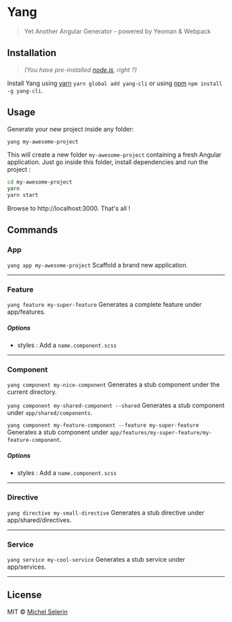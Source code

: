 # Yang
> Yet Another Angular Generator - powered by Yeoman & Webpack

## Installation
> _(You have pre-installed [node.js](https://nodejs.org/), right ?)_

Install Yang using [yarn](https://yarnpkg.com/) `yarn global add yang-cli` or using [npm](https://www.npmjs.com/) `npm install -g yang-cli`.


## Usage
Generate your new project inside any folder:

```bash
yang my-awesome-project
```

This will create a new folder `my-awesome-project` containing a fresh Angular application.
Just go inside this folder, install dependencies and run the project :
```bash
cd my-awesome-project
yarn
yarn start
```

Browse to http://localhost:3000.
That's all !


## Commands
### App
`yang app my-awesome-project`
Scaffold a brand new application.
***


### Feature
`yang feature my-super-feature`
Generates a complete feature under app/features.

##### Options
* styles : Add a `name.component.scss`
***


### Component
`yang component my-nice-component`
Generates a stub component under the current directory.

`yang component my-shared-component --shared`
Generates a stub component under `app/shared/components`.

`yang component my-feature-component --feature my-super-feature`
Generates a stub component under `app/features/my-super-feature/my-feature-component`.

##### Options
* styles : Add a `name.component.scss`
***


### Directive
`yang directive my-small-directive`
Generates a stub directive under app/shared/directives.
***


### Service
`yang service my-cool-service`
Generates a stub service under app/services.
***



## License
MIT © [Michel Selerin]()


[npm-image]: https://badge.fury.io/js/yang-cli.svg
[npm-url]: https://npmjs.org/package/yang-cli
[travis-image]: https://travis-ci.org/mselerin/yang-cli.svg?branch=master
[travis-url]: https://travis-ci.org/mselerin/yang-cli
[daviddm-image]: https://david-dm.org/mselerin/yang-cli.svg?theme=shields.io
[daviddm-url]: https://david-dm.org/mselerin/yang-cli
